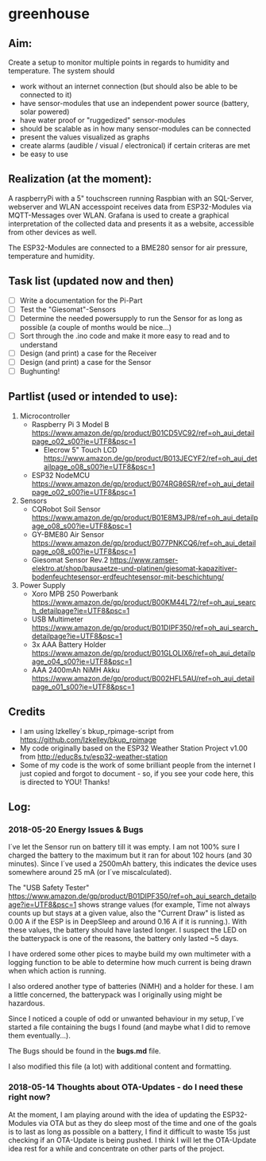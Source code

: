 # greenhouse

## Aim:

Create a setup to monitor multiple points in regards to humidity and temperature.
The system should
- work without an internet connection (but should also be able to be connected to it)
- have sensor-modules that use an independent power source (battery, solar powered)
- have water proof or "ruggedized" sensor-modules
- should be scalable as in how many sensor-modules can be connected
- present the values visualized as graphs
- create alarms (audible / visual / electronical) if certain criteras are met
- be easy to use

	
## Realization (at the moment):
A raspberryPi with a 5" touchscreen running Raspbian with an SQL-Server, webserver and WLAN accesspoint receives
data from ESP32-Modules via MQTT-Messages over WLAN. Grafana is used to create a graphical interpretation of the
collected data and presents it as a website, accessible from other devices as well.

The ESP32-Modules are connected to a BME280 sensor for air pressure, temperature and humidity.

## Task list (updated now and then)
- [ ] Write a documentation for the Pi-Part
- [ ] Test the "Giesomat"-Sensors
- [ ] Determine the needed powersupply to run the Sensor for as long as possible (a couple of months would be nice...)
- [ ] Sort through the .ino code and make it more easy to read and to understand 
- [ ] Design (and print) a case for the Receiver
- [ ] Design (and print) a case for the Sensor
- [ ] Bughunting!

## Partlist (used or intended to use):

1. Microcontroller
   - Raspberry Pi 3 Model B		https://www.amazon.de/gp/product/B01CD5VC92/ref=oh_aui_detailpage_o02_s00?ie=UTF8&psc=1
     - Elecrow 5" Touch LCD 	https://www.amazon.de/gp/product/B013JECYF2/ref=oh_aui_detailpage_o08_s00?ie=UTF8&psc=1
   - ESP32 NodeMCU				https://www.amazon.de/gp/product/B074RG86SR/ref=oh_aui_detailpage_o02_s00?ie=UTF8&psc=1
2. Sensors
   - CQRobot Soil Sensor		https://www.amazon.de/gp/product/B01E8M3JP8/ref=oh_aui_detailpage_o08_s00?ie=UTF8&psc=1
   - GY-BME80 Air Sensor 		https://www.amazon.de/gp/product/B077PNKCQ6/ref=oh_aui_detailpage_o08_s00?ie=UTF8&psc=1
   - Giesomat Sensor Rev.2		https://www.ramser-elektro.at/shop/bausaetze-und-platinen/giesomat-kapazitiver-bodenfeuchtesensor-erdfeuchtesensor-mit-beschichtung/
3. Power Supply
   - Xoro MPB 250 Powerbank		https://www.amazon.de/gp/product/B00KM44L72/ref=oh_aui_search_detailpage?ie=UTF8&psc=1
   - USB Multimeter				https://www.amazon.de/gp/product/B01DIPF350/ref=oh_aui_search_detailpage?ie=UTF8&psc=1
   - 3x AAA Battery Holder		https://www.amazon.de/gp/product/B01GLOLIX6/ref=oh_aui_detailpage_o04_s00?ie=UTF8&psc=1
   - AAA 2400mAh NiMH Akku		https://www.amazon.de/gp/product/B002HFL5AU/ref=oh_aui_detailpage_o01_s00?ie=UTF8&psc=1
   
## Credits
- I am using lzkelley´s bkup_rpimage-script from https://github.com/lzkelley/bkup_rpimage
- My code originally based on the ESP32 Weather Station Project v1.00 from http://educ8s.tv/esp32-weather-station
- Some of my code is the work of some brilliant people from the internet I just copied and forgot to document - so, if you see your code here, this is directed to YOU! Thanks!

## Log:

### 2018-05-20	Energy Issues & Bugs

I´ve let the Sensor run on battery till it was empty. I am not 100% sure I charged the battery to the maximum
but it ran for about 102 hours (and 30 minutes). Since I´ve used a 2500mAh battery, this indicates the device
uses somewhere around 25 mA (or I´ve miscalculated).

The "USB Safety Tester" https://www.amazon.de/gp/product/B01DIPF350/ref=oh_aui_search_detailpage?ie=UTF8&psc=1
shows strange values (for example, Time not always counts up but stays at a given value, also the "Current Draw"
is listed as 0.00 A if the ESP is in DeepSleep and around 0.16 A if it is running.). With these values, the battery
should have lasted longer. I suspect the LED on the batterypack is one of the reasons, the battery only lasted
~5 days.

I have ordered some other pices to maybe build my own multimeter with a logging function to be able to determine
how much current is being drawn when which action is running.

I also ordered another type of batteries (NiMH) and a holder for these. I am a little concerned, the batterypack
was I originally using might be hazardous.

Since I noticed a couple of odd or unwanted behaviour in my setup, I´ve started a file containing the bugs I found
(and maybe what I did to remove them eventually...).

The Bugs should be found in the **bugs.md** file.

I also modified this file (a lot) with additional content and formatting.


### 2018-05-14	Thoughts about OTA-Updates - do I need these right now?

At the moment, I am playing around with the idea of updating the ESP32-Modules via OTA but as they do sleep most
of the time and one of the goals is to last as long as possible on a battery, I find it difficult to waste 15s
just checking if an OTA-Update is being pushed.
I think I will let the OTA-Update idea rest for a while and concentrate on other parts of the project.